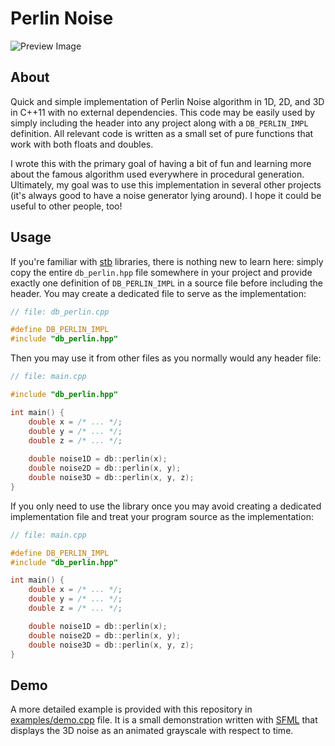# Perlin Noise

![Preview Image](preview/noise.gif)

## About

Quick and simple implementation of Perlin Noise algorithm in 1D, 2D, and 3D in C++11 with no external dependencies.
This code may be easily used by simply including the header into any project along with a `DB_PERLIN_IMPL` definition.
All relevant code is written as a small set of pure functions that work with both floats and doubles.

I wrote this with the primary goal of having a bit of fun and learning more about the famous algorithm used everywhere
in procedural generation. Ultimately, my goal was to use this implementation in several other projects (it's always good
to have a noise generator lying around). I hope it could be useful to other people, too!

## Usage

If you're familiar with [stb][0] libraries, there is nothing new to learn here: simply copy the entire `db_perlin.hpp`
file somewhere in your project and provide exactly one definition of `DB_PERLIN_IMPL` in a source file before including
the header. You may create a dedicated file to serve as the implementation:

```cpp
// file: db_perlin.cpp

#define DB_PERLIN_IMPL
#include "db_perlin.hpp"
```

Then you may use it from other files as you normally would any header file:

```cpp
// file: main.cpp

#include "db_perlin.hpp"

int main() {
    double x = /* ... */;
    double y = /* ... */;
    double z = /* ... */;
    
    double noise1D = db::perlin(x);
    double noise2D = db::perlin(x, y);
    double noise3D = db::perlin(x, y, z);
}
```

If you only need to use the library once you may avoid creating a dedicated implementation file and treat your program
source as the implementation:

```cpp
// file: main.cpp

#define DB_PERLIN_IMPL
#include "db_perlin.hpp"

int main() {
    double x = /* ... */;
    double y = /* ... */;
    double z = /* ... */;

    double noise1D = db::perlin(x);
    double noise2D = db::perlin(x, y);
    double noise3D = db::perlin(x, y, z);
}
```

## Demo

A more detailed example is provided with this repository in [examples/demo.cpp](examples/demo.cpp) file. It is a small
demonstration written with [SFML][1] that displays the 3D noise as an animated grayscale with respect to time.

[0]: https://github.com/nothings/stb
[1]: https://www.sfml-dev.org/
